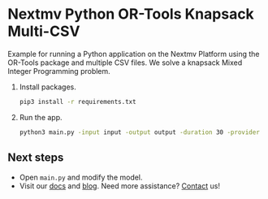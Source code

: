 # Nextmv Python OR-Tools Knapsack Multi-CSV

Example for running a Python application on the Nextmv Platform using the
OR-Tools package and multiple CSV files. We solve a knapsack Mixed Integer
Programming problem.

1. Install packages.

    ```bash
    pip3 install -r requirements.txt
    ```

1. Run the app.

    ```bash
    python3 main.py -input input -output output -duration 30 -provider SCIP
    ```

## Next steps

* Open `main.py` and modify the model.
* Visit our [docs][docs] and [blog][blog]. Need more assistance?
  [Contact][contact] us!

[docs]: https://docs.nextmv.io
[blog]: https://www.nextmv.io/blog
[contact]: https://www.nextmv.io/contact
